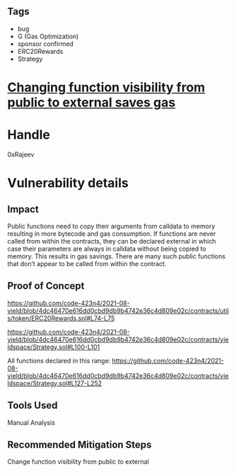 ## Tags

- bug
- G (Gas Optimization)
- sponsor confirmed
- ERC20Rewards
- Strategy

# [Changing function visibility from public to external saves gas](https://github.com/code-423n4/2021-08-yield-findings/issues/42) 

# Handle

0xRajeev


# Vulnerability details

## Impact

Public functions need to copy their arguments from calldata to memory resulting in more bytecode and gas consumption. If functions are never called from within the contracts, they can be declared external in which case their parameters are always in calldata without being copied to memory. This results in gas savings.
There are many such public functions that don’t appear to be called from within the contract.

## Proof of Concept

https://github.com/code-423n4/2021-08-yield/blob/4dc46470e616dd0cbd9db9b4742e36c4d809e02c/contracts/utils/token/ERC20Rewards.sol#L74-L75

https://github.com/code-423n4/2021-08-yield/blob/4dc46470e616dd0cbd9db9b4742e36c4d809e02c/contracts/yieldspace/Strategy.sol#L100-L101

All functions declared in this range:
https://github.com/code-423n4/2021-08-yield/blob/4dc46470e616dd0cbd9db9b4742e36c4d809e02c/contracts/yieldspace/Strategy.sol#L127-L252

## Tools Used

Manual Analysis

## Recommended Mitigation Steps

Change function visibility from public to external 

